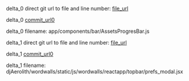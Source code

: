 delta_0 direct git url to file and line number: [file_url](https://www.github.com/EsecuBit/EsecuBit-react-native-wallet/commit/c77a49c60ebfefaf9273b651c57452a1d1a02a02/#diff-658f097ff1f178dd8dce32b4c5075ea6854d96d4684c25924f6afab81911fd79L63)

delta_0 [commit_url0](https://www.github.com/EsecuBit/EsecuBit-react-native-wallet/commit/c77a49c60ebfefaf9273b651c57452a1d1a02a02)

delta_0 filename: app/components/bar/AssetsProgresBar.js



delta_1 direct git url to file and line number: [file_url](https://www.github.com/domino14/Webolith/commit/8b769b3481cd7d7e348602d93df82201abc780e1/#diff-35288a91adc9677437820d658e85d65eea374e073bb5084692727bb28dd46785L9)

delta_1 [commit_url0](https://www.github.com/domino14/Webolith/commit/8b769b3481cd7d7e348602d93df82201abc780e1)

delta_1 filename: djAerolith/wordwalls/static/js/wordwalls/reactapp/topbar/prefs_modal.jsx



